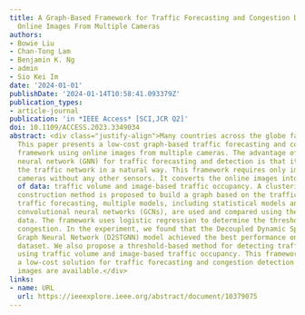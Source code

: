 ```yaml
---
title: A Graph-Based Framework for Traffic Forecasting and Congestion Detection Using
  Online Images From Multiple Cameras
authors:
- Bowie Liu
- Chan-Tong Lam
- Benjamin K. Ng
- admin
- Sio Kei Im
date: '2024-01-01'
publishDate: '2024-01-14T10:58:41.093379Z'
publication_types:
- article-journal
publication: 'in *IEEE Access* [SCI,JCR Q2]'
doi: 10.1109/ACCESS.2023.3349034
abstract: <div class="justify-align">Many countries across the globe face the serious issue of traffic congestion.
  This paper presents a low-cost graph-based traffic forecasting and congestion detection
  framework using online images from multiple cameras. The advantage of using a graph
  neural network (GNN) for traffic forecasting and detection is that it represents
  the traffic network in a natural way. This framework requires only images from surveillance
  cameras without any other sensors. It converts the online images into two types
  of data: traffic volume and image-based traffic occupancy. A clustering-based graph
  construction method is proposed to build a graph based on the traffic network. For
  traffic forecasting, multiple models, including statistical models and deep graph
  convolutional neural networks (GCNs), are used and compared using the extracted
  data. The framework uses logistic regression to determine the threshold of traffic
  congestion. In the experiment, we found that the Decoupled Dynamic Spatial-Temporal
  Graph Neural Network (D2STGNN) model achieved the best performance on the collected
  dataset. We also propose a threshold-based method for detecting traffic congestion
  using traffic volume and image-based traffic occupancy. This framework provides
  a low-cost solution for traffic forecasting and congestion detection when only surveillance
  images are available.</div>
links:
- name: URL
  url: https://ieeexplore.ieee.org/abstract/document/10379075
---
```

